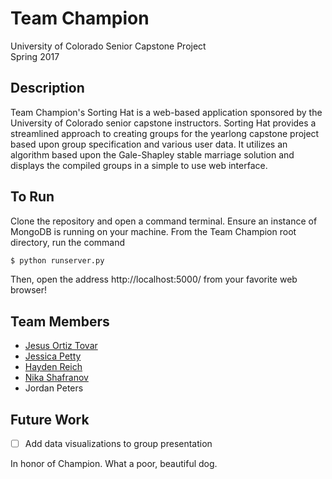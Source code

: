 # Team Champion

University of Colorado Senior Capstone Project  
Spring 2017

## Description
Team Champion's Sorting Hat is a web-based application sponsored by the University of Colorado senior capstone instructors. Sorting Hat provides a streamlined approach to creating groups for the yearlong capstone project based upon group specification and various user data. It utilizes an algorithm based upon the Gale-Shapley stable marriage solution and displays the compiled groups in a simple to use web interface.

## To Run
Clone the repository and open a command terminal. Ensure an instance of MongoDB is running on your machine. From the Team Champion root directory, run the command    
```bash
$ python runserver.py
```    
Then, open the address http://localhost:5000/ from your favorite web browser!

## Team Members  
* [Jesus Ortiz Tovar](https://github.com/jeor0980/)  
* [Jessica Petty](https://github.com/jepetty)  
* [Hayden Reich](https://github.com/haydenreich)  
* [Nika Shafranov](https://github.com/nshaf)  
* Jordan Peters  

## Future Work
- [ ] Add data visualizations to group presentation

In honor of Champion. What a poor, beautiful dog.
